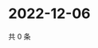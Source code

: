 # 2022-12-06

共 0 条

<!-- BEGIN WEIBO -->
<!-- 最后更新时间 Tue Dec 06 2022 21:23:38 GMT+0800 (China Standard Time) -->

<!-- END WEIBO -->
